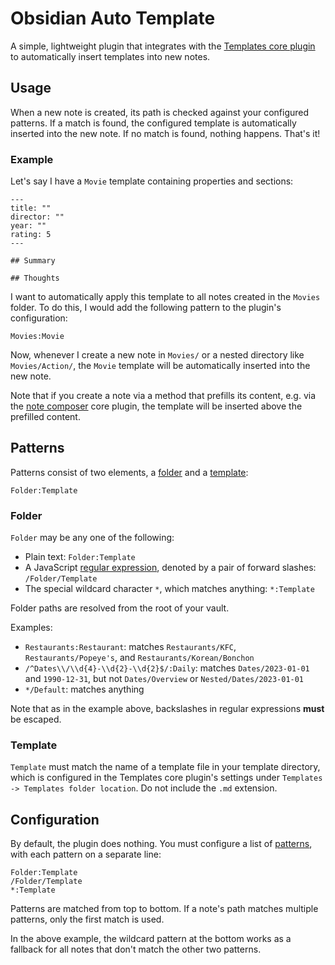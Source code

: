 # Obsidian Auto Template

A simple, lightweight plugin that integrates with the [Templates core plugin](https://help.obsidian.md/Plugins/Templates) to automatically insert templates into new notes.

## Usage

When a new note is created, its path is checked against your configured patterns. If a match is found, the configured template is automatically inserted into the new note. If no match is found, nothing happens. That's it!

### Example

Let's say I have a `Movie` template containing properties and sections:

```
---
title: ""
director: ""
year: ""
rating: 5
---

## Summary

## Thoughts

```

I want to automatically apply this template to all notes created in the `Movies` folder. To do this, I would add the following pattern to the plugin's configuration:

```
Movies:Movie
```

Now, whenever I create a new note in `Movies/` or a nested directory like `Movies/Action/`, the `Movie` template will be automatically inserted into the new note.

Note that if you create a note via a method that prefills its content, e.g. via the [note composer](https://help.obsidian.md/Plugins/Note+composer) core plugin, the template will be inserted above the prefilled content.

## Patterns

Patterns consist of two elements, a [folder](#folder) and a [template](#template):

```
Folder:Template
```

### Folder

`Folder` may be any one of the following:

-   Plain text: `Folder:Template`
-   A JavaScript [regular expression](https://developer.mozilla.org/en-US/docs/Web/JavaScript/Guide/Regular_expressions), denoted by a pair of forward slashes: `/Folder/Template`
-   The special wildcard character `*`, which matches anything: `*:Template`

Folder paths are resolved from the root of your vault.

Examples:

-   `Restaurants:Restaurant`: matches `Restaurants/KFC`, `Restaurants/Popeye's`, and `Restaurants/Korean/Bonchon`
-   `/^Dates\\/\\d{4}-\\d{2}-\\d{2}$/:Daily`: matches `Dates/2023-01-01` and `1990-12-31`, but not `Dates/Overview` or `Nested/Dates/2023-01-01`
-   `*/Default`: matches anything

Note that as in the example above, backslashes in regular expressions **must** be escaped.

### Template

`Template` must match the name of a template file in your template directory, which is configured in the Templates core plugin's settings under `Templates -> Templates folder location`. Do not include the `.md` extension.

## Configuration

By default, the plugin does nothing. You must configure a list of [patterns](#patterns), with each pattern on a separate line:

```
Folder:Template
/Folder/Template
*:Template
```

Patterns are matched from top to bottom. If a note's path matches multiple patterns, only the first match is used.

In the above example, the wildcard pattern at the bottom works as a fallback for all notes that don't match the other two patterns.
